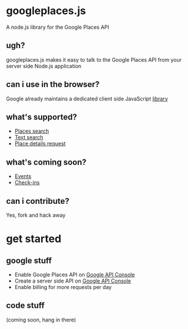 googleplaces.js
===

A node.js library for the Google Places API

ugh?
---

googleplaces.js makes it easy to talk to the Google Places API from your server side Node.js application

can i use in the browser?
---

Google already maintains a dedicated client side JavaScript [library](https://developers.google.com/maps/documentation/javascript/places)

what's supported?
---

* [Places search](https://developers.google.com/places/documentation/#PlaceSearchRequests)
* [Text search](https://developers.google.com/places/documentation/#TextSearchRequests)
* [Place details request](https://developers.google.com/places/documentation/#PlaceDetails)

what's coming soon?
---

* [Events](https://developers.google.com/places/documentation/events)
* [Check-ins](https://developers.google.com/places/documentation/#PlaceCheckins)

can i contribute?
---

Yes, fork and hack away

get started
===

google stuff
---

* Enable Google Places API on [Google API Console](https://code.google.com/apis/console)
* Create a server side API on [Google API Console](https://code.google.com/apis/console)
* Enable billing for more requests per day

code stuff
---

(coming soon, hang in there)